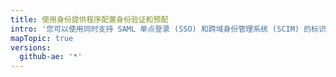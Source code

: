 ```yaml
---
title: 使用身份提供程序配置身份验证和预配
intro: '您可以使用同时支持 SAML 单点登录 (SSO) 和跨域身份管理系统 (SCIM) 的标识提供程序 (IdP) 来配置 {% data variables.product.product_location %} 的身份验证和用户预配。'
mapTopic: true
versions:
  github-ae: '*'
---
```


